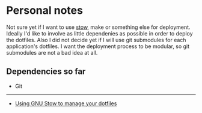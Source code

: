 # Personal notes
Not sure yet if I want to use [stow][source-stow], make or something else for deployment.
Ideally I'd like to involve as little dependenies as possible in order to deploy the dotfiles. 
Also I did not decide yet if I will use git submodules for each application's dotfiles.
I want the deployment process to be modular, so git submodules are not a bad idea at all.

[source-stow]: https://www.gnu.org/software/stow/

## Dependencies so far
- Git

* * *
- [Using GNU Stow to manage your dotfiles][demo-stow-1]

[demo-stow-1]: http://brandon.invergo.net/news/2012-05-26-using-gnu-stow-to-manage-your-dotfiles.html
